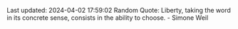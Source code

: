 Last updated: 2024-04-02 17:59:02
Random Quote: Liberty, taking the word in its concrete sense, consists in the ability to choose. - Simone Weil
